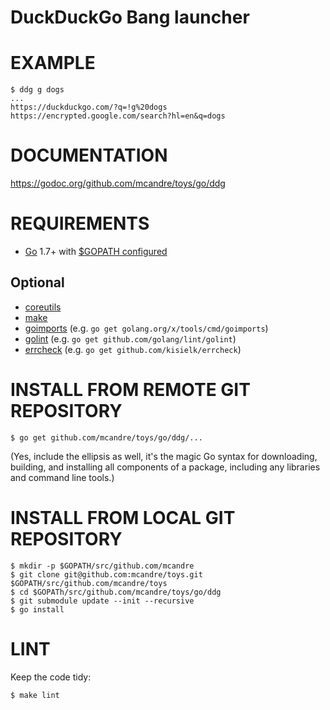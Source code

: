 # DuckDuckGo Bang launcher

# EXAMPLE

```
$ ddg g dogs
...
https://duckduckgo.com/?q=!g%20dogs
https://encrypted.google.com/search?hl=en&q=dogs
```

# DOCUMENTATION

https://godoc.org/github.com/mcandre/toys/go/ddg

# REQUIREMENTS

* [Go](https://golang.org) 1.7+ with [$GOPATH configured](https://gist.github.com/mcandre/ef73fb77a825bd153b7836ddbd9a6ddc)

## Optional

* [coreutils](https://www.gnu.org/software/coreutils/coreutils.html)
* [make](https://www.gnu.org/software/make/)
* [goimports](https://godoc.org/golang.org/x/tools/cmd/goimports) (e.g. `go get golang.org/x/tools/cmd/goimports`)
* [golint](https://github.com/golang/lint) (e.g. `go get github.com/golang/lint/golint`)
* [errcheck](https://github.com/kisielk/errcheck) (e.g. `go get github.com/kisielk/errcheck`)

# INSTALL FROM REMOTE GIT REPOSITORY

```
$ go get github.com/mcandre/toys/go/ddg/...
```

(Yes, include the ellipsis as well, it's the magic Go syntax for downloading, building, and installing all components of a package, including any libraries and command line tools.)

# INSTALL FROM LOCAL GIT REPOSITORY

```
$ mkdir -p $GOPATH/src/github.com/mcandre
$ git clone git@github.com:mcandre/toys.git $GOPATH/src/github.com/mcandre/toys
$ cd $GOPATh/src/github.com/mcandre/toys/go/ddg
$ git submodule update --init --recursive
$ go install
```

# LINT

Keep the code tidy:

```
$ make lint
```
